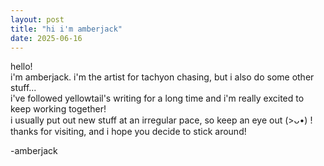 ```yaml
--- 
layout: post 
title: "hi i'm amberjack"
date: 2025-06-16
---
```

hello!  
i'm amberjack. i'm the artist for tachyon chasing, but i also do some other stuff...  
i've followed yellowtail's writing for a long time and i'm really excited to keep working together!  
i usually put out new stuff at an irregular pace, so keep an eye out (>ᴗ•) !  
thanks for visiting, and i hope you decide to stick around!  

-amberjack
